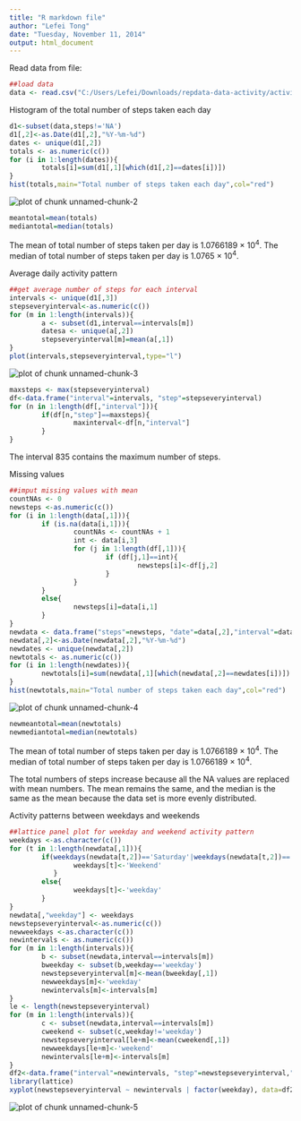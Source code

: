 ```yaml
---
title: "R markdown file"
author: "Lefei Tong"
date: "Tuesday, November 11, 2014"
output: html_document
---
```


Read data from file:


```r
##load data
data <- read.csv("C:/Users/Lefei/Downloads/repdata-data-activity/activity.csv")
```

Histogram of the total number of steps taken each day


```r
d1<-subset(data,steps!='NA')
d1[,2]<-as.Date(d1[,2],"%Y-%m-%d")
dates <- unique(d1[,2])
totals <- as.numeric(c())
for (i in 1:length(dates)){
        totals[i]=sum(d1[,1][which(d1[,2]==dates[i])])
}
hist(totals,main="Total number of steps taken each day",col="red")
```

![plot of chunk unnamed-chunk-2](figure/unnamed-chunk-2-1.png) 

```r
meantotal=mean(totals)
mediantotal=median(totals)
```
The mean of total number of steps taken per day is 1.0766189 &times; 10<sup>4</sup>.
The median of total number of steps taken per day is 1.0765 &times; 10<sup>4</sup>.

Average daily activity pattern


```r
##get average number of steps for each interval
intervals <- unique(d1[,3])
stepseveryinterval<-as.numeric(c())
for (m in 1:length(intervals)){
        a <- subset(d1,interval==intervals[m])
        datesa <- unique(a[,2])
        stepseveryinterval[m]=mean(a[,1])
}
plot(intervals,stepseveryinterval,type="l")
```

![plot of chunk unnamed-chunk-3](figure/unnamed-chunk-3-1.png) 

```r
maxsteps <- max(stepseveryinterval)
df<-data.frame("interval"=intervals, "step"=stepseveryinterval)
for (n in 1:length(df[,"interval"])){
        if(df[n,"step"]==maxsteps){
                maxinterval<-df[n,"interval"]
        }
}
```
The interval 835 contains the maximum number of steps.

Missing values


```r
##imput missing values with mean
countNAs <- 0
newsteps <-as.numeric(c())
for (i in 1:length(data[,1])){
        if (is.na(data[i,1])){
                countNAs <- countNAs + 1
                int <- data[i,3]
                for (j in 1:length(df[,1])){
                        if (df[j,1]==int){
                                newsteps[i]<-df[j,2]
                        }
                }
        }
        else{
                newsteps[i]=data[i,1]
        }
}
newdata <- data.frame("steps"=newsteps, "date"=data[,2],"interval"=data[,3])
newdata[,2]<-as.Date(newdata[,2],"%Y-%m-%d")
newdates <- unique(newdata[,2])
newtotals <- as.numeric(c())
for (i in 1:length(newdates)){
        newtotals[i]=sum(newdata[,1][which(newdata[,2]==newdates[i])])
}
hist(newtotals,main="Total number of steps taken each day",col="red")
```

![plot of chunk unnamed-chunk-4](figure/unnamed-chunk-4-1.png) 

```r
newmeantotal=mean(newtotals)
newmediantotal=median(newtotals)
```
The mean of total number of steps taken per day is 1.0766189 &times; 10<sup>4</sup>.
The median of total number of steps taken per day is 1.0766189 &times; 10<sup>4</sup>.

The total numbers of steps increase because all the NA values are replaced with mean numbers.
The mean remains the same, and the median is the same as the mean because the data set is more evenly distributed.

Activity patterns between weekdays and weekends

```r
##lattice panel plot for weekday and weekend activity pattern
weekdays <-as.character(c())
for (t in 1:length(newdata[,1])){
        if(weekdays(newdata[t,2])=='Saturday'|weekdays(newdata[t,2])=='Sunday'){
                weekdays[t]<-'Weekend'
           }
        else{
                weekdays[t]<-'weekday'
        }
}
newdata[,"weekday"] <- weekdays
newstepseveryinterval<-as.numeric(c())
newweekdays <-as.character(c())
newintervals <- as.numeric(c())
for (m in 1:length(intervals)){
        b <- subset(newdata,interval==intervals[m])
        bweekday <- subset(b,weekday=='weekday')
        newstepseveryinterval[m]<-mean(bweekday[,1])
        newweekdays[m]<-'weekday'
        newintervals[m]<-intervals[m]
}
le <- length(newstepseveryinterval)
for (m in 1:length(intervals)){
        c <- subset(newdata,interval==intervals[m])
        cweekend <- subset(c,weekday!='weekday')
        newstepseveryinterval[le+m]<-mean(cweekend[,1])
        newweekdays[le+m]<-'weekend'
        newintervals[le+m]<-intervals[m]
}
df2<-data.frame("interval"=newintervals, "step"=newstepseveryinterval,"weekday"=newweekdays)
library(lattice)
xyplot(newstepseveryinterval ~ newintervals | factor(weekday), data=df2, type="l", layout=c(1,2),xlab="Interval",ylab="Number of steps")
```

![plot of chunk unnamed-chunk-5](figure/unnamed-chunk-5-1.png) 
